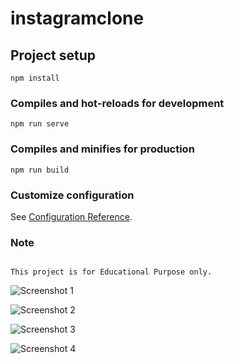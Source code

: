 # instagramclone

## Project setup
```
npm install
```

### Compiles and hot-reloads for development
```
npm run serve
```

### Compiles and minifies for production
```
npm run build
```

### Customize configuration
See [Configuration Reference](https://cli.vuejs.org/config/).

### Note
```

This project is for Educational Purpose only.
````

![Screenshot 1](./screenshots/Screenshot1.png)

![Screenshot 2](./screenshots/Screenshot2.png)

![Screenshot 3](./screenshots/Screenshot3.png)

![Screenshot 4](./screenshots/Screenshot4.png)